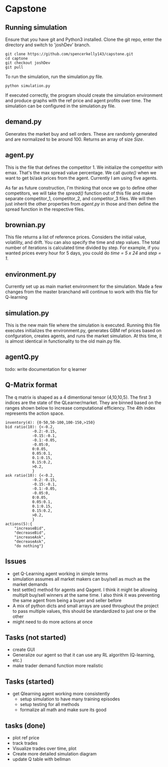 # Capstone

## Running simulation
Ensure that you have git and Python3 installed. Clone the git repo, enter the directory and switch to 'joshDev' branch.
    
    git clone https://github.com/spencerkelly143/capstone.git
    cd captone 
    git checkout joshDev
    git pull

To run the simulation, run the simulation.py file.

    python simulation.py

If executed correctly, the program should create the simulation environment and produce graphs with the ref price and agent profits over time. The simulation can be configured in the simulation.py file.

## demand.py
Generates the market buy and sell orders. These are randomly generated and are normalized to be around
100. Returns an array of size *Size*.

## agent.py
This is the file that defines the competitor 1. We initialize the competitor with emax. That's the
max spread value percentage. We call *quote()* when we want to get bi/ask prices from the agent.
Currently I am using five agents.

As far as future construction, I'm thinking that once we go to define other
competitors, we will take the *spread()* function out of this file and make separate competitor_1,
competitor_2, and competitor_3 files. We will then just inherit the other properties from *agent.py*
in those and then define the spread function in the respective files.

## brownian.py
This file returns a list of reference prices. Considers the initial value, volatility,
and drift. You can also specify the time and step values. The total number of iterations
is calculated time divided by step. For example, if you wanted prices every hour for 5 days,
you could do *time = 5 x 24* and *step = 1*.

## environment.py
Currently set up as main market environment for the simulation. Made a few changes from the master branchand will continue to work with this file for Q-learning


## simulation.py
This is the new main file where the simulation is executed. Running this file executes initializes the environment.py, generates GBM ref prices based on confguration, creates agents, and runs the market simulation. At this time, it is almost identical in functionality to the old main.py file.


## agentQ.py
todo: write documentation for q learner


## Q-Matrix format
The q matrix is shaped as a 4 dimentional tensor (4,10,10,5). The first 3 indices are the state of the QLearner/market. They are binned based on the ranges shown below to increase computational efficiency. The 4th index represents the action space. 

    inventory(4): {0-50,50-100,100-150,>150}
    bid ratio(10): {<-0.2, 
                -0.2:-0.15, 
                -0.15:-0.1,
                -0.1:-0.05,
                -0.05:0,
                0:0.05,
                0.05:0.1,
                0.1:0.15,
                0.15:0.2,
                >0.2,
                }
    ask ratio(10): {<-0.2, 
                -0.2:-0.15, 
                -0.15:-0.1,
                -0.1:-0.05,
                -0.05:0,
                0:0.05,
                0.05:0.1,
                0.1:0.15,
                0.15:0.2,
                >0.2,
                }
    actions(5):{
        "increaseBid",
        "decreaseBid", 
        "increaseAsk", 
        "decreaseAsk",
        "do nothing"}

## Issues
* get Q-Learning agent working in simple terms
* simulation assumes all market makers can buy/sell as much as the market demands
* test settle() method for agents and Qagent. I think it might be allowing multiplt buy/sell winners at the same time. I also think it was preventing the same agent from being a buyer and seller before
* A mix of python dicts and small arrays are used throughout the project to pass multiple values, this should be standardized to just one or the other
* might need to do more actions at once


## Tasks (not started)
* create GUI
* Generalize our agent so that it can use any RL algorithm (Q-learning, etc.)
* make trader demand function more realistic 

## Tasks (started)
* get Qlearning agent working more consistently
    * setup simulation to have many training episodes
    * setup testing for all methods
    * formalize all math and make sure its good
## tasks (done)
* plot ref price
* track trades
* Visualize trades over time, plot 
* Create more detailed simulation diagram
* update Q table with bellman
